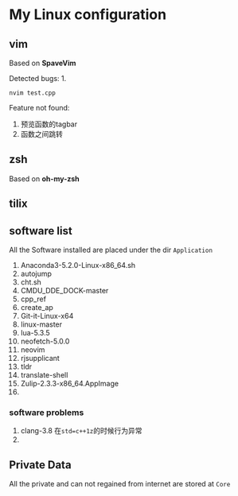 # My Linux configuration

## vim
Based on **SpaveVim**

Detected bugs:
1.
```
nvim test.cpp
```

Feature not found:
1. 预览函数的tagbar
2. 函数之间跳转


## zsh
Based on **oh-my-zsh**

## tilix


## software list
All the Software installed are placed under the dir `Application`

1. Anaconda3-5.2.0-Linux-x86\_64.sh
1. autojump
1. cht.sh
1. CMDU\_DDE\_DOCK-master
1. cpp\_ref
1. create\_ap
1. Git-it-Linux-x64
1. linux-master
1. lua-5.3.5
1. neofetch-5.0.0
1. neovim
1. rjsupplicant
1. tldr
1. translate-shell
1. Zulip-2.3.3-x86\_64.AppImage
2. 

### software problems
1. clang-3.8 在`std=c++1z`的时候行为异常
2. 

## Private Data
All the private and can not regained from internet are stored at `Core`
